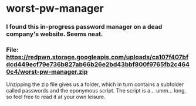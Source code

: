 # worst-pw-manager

### I found this in-progress password manager on a dead company's website. Seems neat.
### File: https://redpwn.storage.googleapis.com/uploads/ca107f407bfdcd449ecf79e736b827ab66b26e2bd43bbf800f9765fb2c4640c4/worst-pw-manager.zip

Unzipping the zip file gives us a folder, which in turn contains a subfolder called passwords and the eponymous script. The script is a... umm... long, so feel free to read it at your own leisure.
